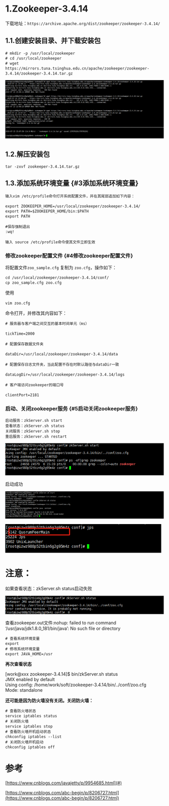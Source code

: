 # 1.Zookeeper-3.4.14

下载地址：`https://archive.apache.org/dist/zookeeper/zookeeper-3.4.14/`

## 1.1.创建安装目录、并下载安装包

```
# mkdir -p /usr/local/zookeeper
# cd /usr/local/zookeeper
# wget https://mirrors.tuna.tsinghua.edu.cn/apache/zookeeper/zookeeper-3.4.14/zookeeper-3.4.14.tar.gz
```

![](/assets/微信截图_20190715150826.png)

## 1.2.解压安装包

```
tar -zxvf zookeeper-3.4.14.tar.gz
```

## 1.3.添加系统环境变量 {#3添加系统环境变量}

```
输入vim /etc/profile命令打开系统配置文件，并在其尾部追加如下内容：

export ZOOKEEPER_HOME=/usr/local/zookeeper/zookeeper-3.4.14/
export PATH=$ZOOKEEPER_HOME/bin:$PATH
export PATH

#保存强制退出
:wq!

输入 source /etc/profile命令使其文件立即生效
```

### 修改zookeeper配置文件 {#4修改zookeeper配置文件}

将配置文件`zoo_sample.cfg` 复制为 `zoo.cfg`，操作如下：

```
cd /usr/local/zookeeper/zookeeper-3.4.14/conf/
cp zoo_sample.cfg zoo.cfg
```

使用

`vim zoo.cfg`

命令打开，并修改其内容如下：

```
# 服务器与客户端之间交互的基本时间单元（ms）

tickTime=2000

# 配置保存数据文件夹

dataDir=/usr/local/zookeeper/zookeeper-3.4.14/data

# 配置保存日志文件夹，当此配置不存在时默认路径与dataDir一致

dataLogDir=/usr/local/zookeeper/zookeeper-3.4.14/logs

# 客户端访问zookeeper的端口号

clientPort=2181
```

### 启动、关闭zookeeper服务 {#5启动关闭zookeeper服务}

```
启动服务：zkServer.sh start
查看状态：zkServer.sh status
关闭服务：zkServer.sh stop
重启服务：zkServer.sh restart
```

![](/assets/微信截图_20190715152015.png)

启动成功

![](/assets/微信截图_20190715155455.png)

![](/assets/微信截图_20190715161045.png)

# 注意：

如果查看状态：zkServer.sh status启动失败

![](/assets/微信截图_20190715155637.png)

查看zookeeper.out文件:nohup: failed to run command ‘/usr/java/jdk1.8.0\_181/bin/java’: No such file or directory

```
# 查看系统环境变量
export
# 修改系统环境变量
export JAVA_HOME=/usr
```

**再次查看状态**

\[work@xxx zookeeper-3.4.14\]$ bin/zkServer.sh status  
JMX enabled by default  
Using config: /home/work/soft/zookeeper-3.4.14/bin/../conf/zoo.cfg  
Mode: standalone

**还可能是因为防火墙没有关闭。关闭防火墙：**

```
# 查看防火墙状态
service iptables status
# 关闭防火墙  
service iptables stop
# 查看防火墙开机启动状态  
chkconfig iptables --list
# 关闭防火墙开机启动  
chkconfig iptables off
```

# 参考

[https://www.cnblogs.com/javajetty/p/9954685.html](#)

[https://www.cnblogs.com/abc-begin/p/8206727.html](https://www.cnblogs.com/abc-begin/p/8206727.html)

